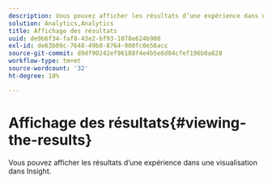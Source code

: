 ```yaml
---
description: Vous pouvez afficher les résultats d’une expérience dans une visualisation dans Insight.
solution: Analytics,Analytics
title: Affichage des résultats
uuid: de9b6f34-faf8-43e2-bf93-1078e624b908
exl-id: de63b09c-7648-49b0-8764-900fc0e56acc
source-git-commit: d9df90242ef96188f4e4b5e6d04cfef196b0a628
workflow-type: tm+mt
source-wordcount: '32'
ht-degree: 18%

---
```


# Affichage des résultats{#viewing-the-results}

Vous pouvez afficher les résultats d’une expérience dans une visualisation dans Insight.
